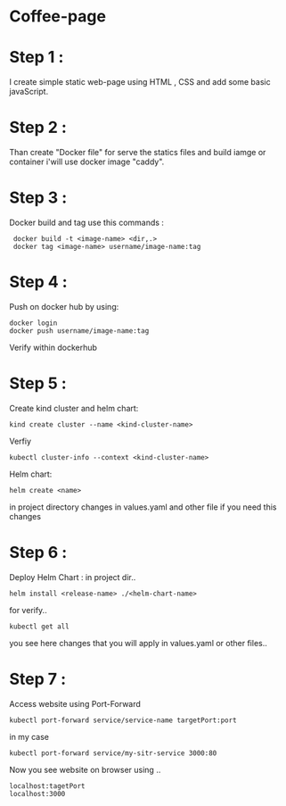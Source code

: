 # Coffee-page
# Step 1 :
I create simple static web-page using HTML , CSS and add some basic javaScript.
# Step 2 :
Than create "Docker file" for serve the statics files and build iamge or container i'will use docker image "caddy".
# Step 3 :
Docker build and tag use this commands :

     docker build -t <image-name> <dir,.>
     docker tag <image-name> username/image-name:tag
# Step 4 :
Push on docker hub by using:

    docker login
    docker push username/image-name:tag
Verify within dockerhub
# Step 5 :
Create kind cluster and helm chart:

    kind create cluster --name <kind-cluster-name>
Verfiy

    kubectl cluster-info --context <kind-cluster-name>
Helm chart:

    helm create <name> 
in project directory
changes in values.yaml and other file if you need this changes
# Step  6 :
Deploy Helm Chart :
in project dir..

    helm install <release-name> ./<helm-chart-name>
for verify..

    kubectl get all
you see here changes that you will apply in values.yaml or other files..
# Step 7 :
Access website using Port-Forward

    kubectl port-forward service/service-name targetPort:port
in my case 

    kubectl port-forward service/my-sitr-service 3000:80
Now you see website on browser using ..

    localhost:tagetPort
    localhost:3000
